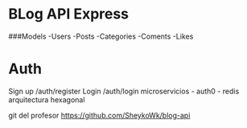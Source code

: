 # BLog API Express

###Models
-Users
-Posts
-Categories
-Coments
-Likes

# Auth
Sign up /auth/register
Login /auth/login
microservicios - auth0 - redis arquitectura hexagonal

git del profesor
https://github.com/SheykoWk/blog-api